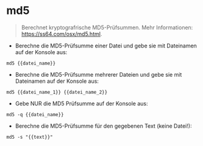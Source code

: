 # md5

> Berechnet kryptografrische MD5-Prüfsummen.
> Mehr Informationen: <https://ss64.com/osx/md5.html>.

- Berechne die MD5-Prüfsumme einer Datei und gebe sie mit Dateinamen auf der Konsole aus:

`md5 {{datei_name}}`

- Berechne die MD5-Prüfsumme mehrerer Dateien und gebe sie mit Dateinamen auf der Konsole aus:

`md5 {{datei_name_1}} {{datei_name_2}}`

- Gebe NUR die MD5 Prüfsumme auf der Konsole aus:

`md5 -q {{datei_name}}`

- Berechne die MD5-Prüfsumme für den gegebenen Text (keine Datei!):

`md5 -s "{{text}}"`
